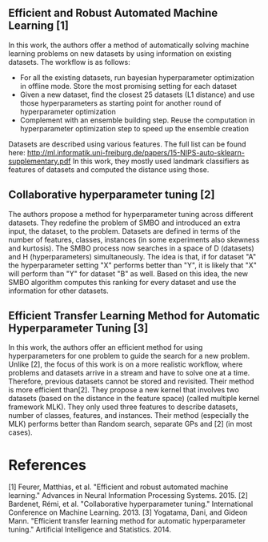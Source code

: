 ## Efficient and Robust Automated Machine Learning [1]
In this work, the authors offer a method of automatically solving machine learning problems on new datasets by using information on existing datasets.
The workflow is as follows:
- For all the existing datasets, run bayesian hyperparameter optimization in offline mode. Store the most promising setting for each dataset
- Given a new dataset, find the closest 25 datasets (L1 distance) and use those hyperparameters as starting point for another round of hyperparameter optimization
- Complement with an ensemble building step. Reuse the computation in hyperparameter optimization step to speed up the ensemble creation

Datasets are described using various features. 
The full list can be found here: 
http://ml.informatik.uni-freiburg.de/papers/15-NIPS-auto-sklearn-supplementary.pdf
In this work, they mostly used landmark classifiers as features of datasets and computed the distance using those.

## Collaborative hyperparameter tuning [2]
The authors propose a method for hyperparameter tuning across different datasets.
They redefine the problem of SMBO and introduced an extra input, the dataset, to the problem.
Datasets are defined in terms of the number of features, classes, instances (in some experiments also skewness and kurtosis). 
The SMBO process now searches in a space of D (datasets) and H (hyperparameters) simultaneously. 
The idea is that, if for dataset "A" the hyperparameter setting "X" performs better than "Y", it is likely that "X" will perform than "Y" for dataset "B" as well. 
Based on this idea, the new SMBO algorithm computes this ranking for every dataset and use the information for other datasets.


## Efficient Transfer Learning Method for Automatic Hyperparameter Tuning [3]
In this work, the authors offer an efficient method for using hyperparameters for one problem to guide the search for a new problem.
Unlike [2], the focus of this work is on a more realistic workflow, where problems and datasets arrive in a stream and have to solve one at a time.
Therefore, previous datasets cannot be stored and revisited.
Their method is more efficient than[2].
They propose a new kernel that involves two datasets (based on the distance in the feature space) (called multiple kernel framework MLK).
They only used three features to describe datasets, number of classes, features, and instances. 
Their method (especially the MLK) performs better than Random search, separate GPs and [2] (in most cases).




# References
[1] Feurer, Matthias, et al. "Efficient and robust automated machine learning." Advances in Neural Information Processing Systems. 2015.
[2] Bardenet, Rémi, et al. "Collaborative hyperparameter tuning." International Conference on Machine Learning. 2013.
[3] Yogatama, Dani, and Gideon Mann. "Efficient transfer learning method for automatic hyperparameter tuning." Artificial Intelligence and Statistics. 2014.
